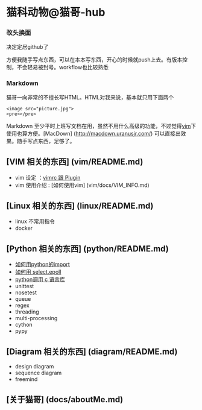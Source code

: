 # 猫科动物@猫哥-hub

### 改头换面
决定定居github了

方便我随手写点东西，可以在本本写东西，开心的时候就push上去。有版本控制，不会轻易被封号。workflow也比较熟悉

### Markdown
猫哥一向非常的不擅长写HTML。HTML对我来说，基本就只用下面两个

	<image src="picture.jpg">
	<pre></pre>

Markdown 至少平时上班写文档在用，虽然不用什么高级的功能，不过觉得[vim](vim/README.md)下使用也算方便。[MacDown] (http://macdown.uranusjr.com/) 可以直接出效果。随手写点东西，足够了。


## [VIM 相关的东西] (vim/README.md)
* vim 设定 ：[vimrc 跟 Plugin](vim/docs/VIMRC.md)
* vim 使用介绍 : [如何使用vim] (vim/docs/VIM_INFO.md)

## [Linux 相关的东西] (linux/README.md)
* linux 不常用指令
* docker

## [Python 相关的东西] (python/README.md)
* [如何用python的import](python/docs/IMPORT.md) 
* [如何用 select.epoll](python/docs/EPOLL.md) 
* [python调用 c 语言库](python/docs/PYTHON_C.md)
* unittest
* nosetest
* queue
* regex
* threading
* multi-processing
* cython
* pypy

## [Diagram 相关的东西] (diagram/README.md)
* design diagram
* sequence diagram
* freemind 

## [关于猫哥] (docs/aboutMe.md)

